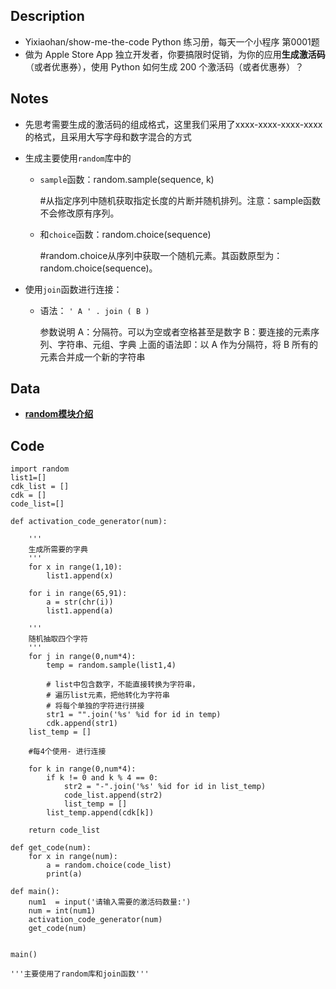 ## Description

- Yixiaohan/show-me-the-code Python 练习册，每天一个小程序 第0001题
- 做为 Apple Store App 独立开发者，你要搞限时促销，为你的应用**生成激活码**（或者优惠券），使用 Python 如何生成 200 个激活码（或者优惠券）？ 

## Notes

- 先思考需要生成的激活码的组成格式，这里我们采用了xxxx-xxxx-xxxx-xxxx的格式，且采用大写字母和数字混合的方式

- 生成主要使用`random`库中的

  - `sample`函数：random.sample(sequence, k)

    \#从指定序列中随机获取指定长度的片断并随机排列。注意：sample函数不会修改原有序列。

  - 和`choice`函数：random.choice(sequence)

    \#random.choice从序列中获取一个随机元素。其函数原型为：random.choice(sequence)。

- 使用`join`函数进行连接：

  - 语法：  `' A ' . join ( B )`

    参数说明
    A：分隔符。可以为空或者空格甚至是数字
    B：要连接的元素序列、字符串、元组、字典
    上面的语法即：以 A 作为分隔符，将 B 所有的元素合并成一个新的字符串

##  Data

- **[random模块介绍](https://www.cnblogs.com/liangmingshen/p/8909376.html)**



## Code

```
import random
list1=[]
cdk_list = []
cdk = []
code_list=[]

def activation_code_generator(num):

    '''
    生成所需要的字典
    '''
    for x in range(1,10):
        list1.append(x)

    for i in range(65,91):
        a = str(chr(i))
        list1.append(a)

    '''
    随机抽取四个字符
    '''
    for j in range(0,num*4):
        temp = random.sample(list1,4)

        # list中包含数字，不能直接转换为字符串，
        # 遍历list元素，把他转化为字符串
        # 将每个单独的字符进行拼接
        str1 = "".join('%s' %id for id in temp)
        cdk.append(str1)
    list_temp = []

    #每4个使用- 进行连接

    for k in range(0,num*4):
        if k != 0 and k % 4 == 0:
            str2 = "-".join('%s' %id for id in list_temp)
            code_list.append(str2)
            list_temp = []
        list_temp.append(cdk[k])

    return code_list

def get_code(num):
    for x in range(num):
        a = random.choice(code_list)
        print(a)

def main():
    num1  = input('请输入需要的激活码数量:')
    num = int(num1)
    activation_code_generator(num)
    get_code(num)


main()

'''主要使用了random库和join函数'''


```

